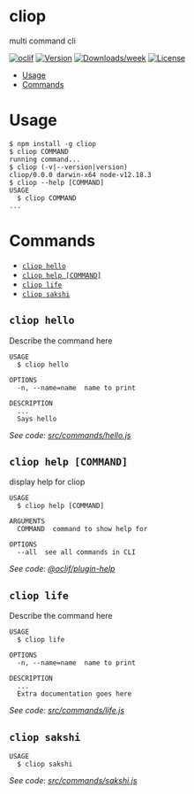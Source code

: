 cliop
=====

multi command cli

[![oclif](https://img.shields.io/badge/cli-oclif-brightgreen.svg)](https://oclif.io)
[![Version](https://img.shields.io/npm/v/cliop.svg)](https://npmjs.org/package/cliop)
[![Downloads/week](https://img.shields.io/npm/dw/cliop.svg)](https://npmjs.org/package/cliop)
[![License](https://img.shields.io/npm/l/cliop.svg)](https://github.com/sakshi-choudhary/oclif-cli/blob/master/package.json)

<!-- toc -->
* [Usage](#usage)
* [Commands](#commands)
<!-- tocstop -->
# Usage
<!-- usage -->
```sh-session
$ npm install -g cliop
$ cliop COMMAND
running command...
$ cliop (-v|--version|version)
cliop/0.0.0 darwin-x64 node-v12.18.3
$ cliop --help [COMMAND]
USAGE
  $ cliop COMMAND
...
```
<!-- usagestop -->
# Commands
<!-- commands -->
* [`cliop hello`](#cliop-hello)
* [`cliop help [COMMAND]`](#cliop-help-command)
* [`cliop life`](#cliop-life)
* [`cliop sakshi`](#cliop-sakshi)

## `cliop hello`

Describe the command here

```
USAGE
  $ cliop hello

OPTIONS
  -n, --name=name  name to print

DESCRIPTION
  ...
  Says hello
```

_See code: [src/commands/hello.js](https://github.com/sakshi-choudhary/oclif-cli/blob/v0.0.0/src/commands/hello.js)_

## `cliop help [COMMAND]`

display help for cliop

```
USAGE
  $ cliop help [COMMAND]

ARGUMENTS
  COMMAND  command to show help for

OPTIONS
  --all  see all commands in CLI
```

_See code: [@oclif/plugin-help](https://github.com/oclif/plugin-help/blob/v3.2.2/src/commands/help.ts)_

## `cliop life`

Describe the command here

```
USAGE
  $ cliop life

OPTIONS
  -n, --name=name  name to print

DESCRIPTION
  ...
  Extra documentation goes here
```

_See code: [src/commands/life.js](https://github.com/sakshi-choudhary/oclif-cli/blob/v0.0.0/src/commands/life.js)_

## `cliop sakshi`

```
USAGE
  $ cliop sakshi
```

_See code: [src/commands/sakshi.js](https://github.com/sakshi-choudhary/oclif-cli/blob/v0.0.0/src/commands/sakshi.js)_
<!-- commandsstop -->
